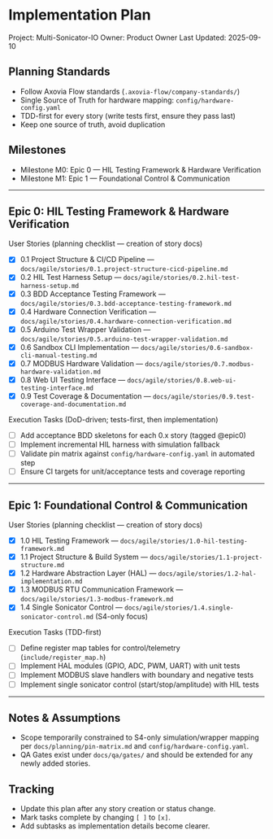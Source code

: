 # Implementation Plan

Project: Multi-Sonicator-IO
Owner: Product Owner
Last Updated: 2025-09-10

## Planning Standards

- Follow Axovia Flow standards (`.axovia-flow/company-standards/`)
- Single Source of Truth for hardware mapping: `config/hardware-config.yaml`
- TDD-first for every story (write tests first, ensure they pass last)
- Keep one source of truth, avoid duplication

## Milestones

- Milestone M0: Epic 0 — HIL Testing Framework & Hardware Verification
- Milestone M1: Epic 1 — Foundational Control & Communication

---

## Epic 0: HIL Testing Framework & Hardware Verification

User Stories (planning checklist — creation of story docs)
- [x] 0.1 Project Structure & CI/CD Pipeline — `docs/agile/stories/0.1.project-structure-cicd-pipeline.md`
- [x] 0.2 HIL Test Harness Setup — `docs/agile/stories/0.2.hil-test-harness-setup.md`
- [x] 0.3 BDD Acceptance Testing Framework — `docs/agile/stories/0.3.bdd-acceptance-testing-framework.md`
- [x] 0.4 Hardware Connection Verification — `docs/agile/stories/0.4.hardware-connection-verification.md`
- [x] 0.5 Arduino Test Wrapper Validation — `docs/agile/stories/0.5.arduino-test-wrapper-validation.md`
- [x] 0.6 Sandbox CLI Implementation — `docs/agile/stories/0.6-sandbox-cli-manual-testing.md`
- [x] 0.7 MODBUS Hardware Validation — `docs/agile/stories/0.7.modbus-hardware-validation.md`
- [x] 0.8 Web UI Testing Interface — `docs/agile/stories/0.8.web-ui-testing-interface.md`
- [x] 0.9 Test Coverage & Documentation — `docs/agile/stories/0.9.test-coverage-and-documentation.md`

Execution Tasks (DoD-driven; tests-first, then implementation)
- [ ] Add acceptance BDD skeletons for each 0.x story (tagged @epic0)
- [ ] Implement incremental HIL harness with simulation fallback
- [ ] Validate pin matrix against `config/hardware-config.yaml` in automated step
- [ ] Ensure CI targets for unit/acceptance tests and coverage reporting

---

## Epic 1: Foundational Control & Communication

User Stories (planning checklist — creation of story docs)
- [x] 1.0 HIL Testing Framework — `docs/agile/stories/1.0-hil-testing-framework.md`
- [x] 1.1 Project Structure & Build System — `docs/agile/stories/1.1-project-structure.md`
- [x] 1.2 Hardware Abstraction Layer (HAL) — `docs/agile/stories/1.2-hal-implementation.md`
- [x] 1.3 MODBUS RTU Communication Framework — `docs/agile/stories/1.3-modbus-framework.md`
- [x] 1.4 Single Sonicator Control — `docs/agile/stories/1.4.single-sonicator-control.md` (S4-only focus)

Execution Tasks (TDD-first)
- [ ] Define register map tables for control/telemetry (`include/register_map.h`)
- [ ] Implement HAL modules (GPIO, ADC, PWM, UART) with unit tests
- [ ] Implement MODBUS slave handlers with boundary and negative tests
- [ ] Implement single sonicator control (start/stop/amplitude) with HIL tests

---

## Notes & Assumptions

- Scope temporarily constrained to S4-only simulation/wrapper mapping per `docs/planning/pin-matrix.md` and `config/hardware-config.yaml`.
- QA Gates exist under `docs/qa/gates/` and should be extended for any newly added stories.

## Tracking

- Update this plan after any story creation or status change.
- Mark tasks complete by changing `[ ]` to `[x]`.
- Add subtasks as implementation details become clearer.
